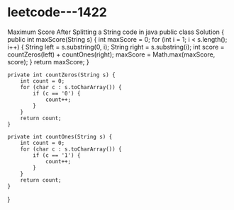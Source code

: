 # leetcode---1422
Maximum Score After Splitting a String 
code in java
public class Solution {
    public int maxScore(String s) {
        int maxScore = 0;
        for (int i = 1; i < s.length(); i++) {
            String left = s.substring(0, i);
            String right = s.substring(i);
            int score = countZeros(left) + countOnes(right);
            maxScore = Math.max(maxScore, score);
        }
        return maxScore;
    }

    private int countZeros(String s) {
        int count = 0;
        for (char c : s.toCharArray()) {
            if (c == '0') {
                count++;
            }
        }
        return count;
    }

    private int countOnes(String s) {
        int count = 0;
        for (char c : s.toCharArray()) {
            if (c == '1') {
                count++;
            }
        }
        return count;
    }
}

